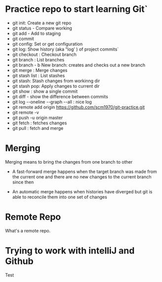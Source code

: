 # Practice repo to start learning Git`

- git init: Create a new git repo
- git status - Compare working
- git add - Add to staging
- git commit
- git config: Set or get configuration
- git log: Show history (aka "log' ) of project commits`
- git checkout : Checkout branch
- git branch : List branches
- git branch - b New branch: creates and checks out a new branch
- git merge : Merge changes
- git stash list : List stashes
- git stash: Stash changes from workinng dir
- git stash pop: Apply changes to current dir
- git show : show a single commit
- git diff - show the difference between commits
- git log --oneline --graph --all : nice log
- git remote add origin https://github.com/scm1970/git-practice.git
- git remote -v
- git push -u origin master
- git fetch : fetches changes
- git pull : fetch and merge

# Merging
Merging means to bring the changes from one branch to other

- A fast-forward merge happens when the target branch was made from the current one and there are no new changes to the current branch since then

- An automatic merge happens when histories have diverged but git is able to reconcile them into one set of changes


# Remote Repo
What's a remote repo. 

# Trying to work with intelliJ and Github
Test
